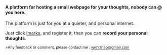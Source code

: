 #### A platform for hosting a small webpage for your thoughts, nobody can @ you here.

The platform is just for you at a quieter, and personal internet.

Just click [imarks](http://insightmarks.herokuapp.com), and register it, 
then you can **record your personal thoughts**.

<sub>>Any feedback or comment, please contact me : wenlzhao@gmail.com </sub>

